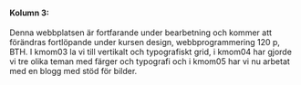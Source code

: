 #### Kolumn 3:

Denna webbplatsen är fortfarande under bearbetning och kommer att förändras fortlöpande under kursen design, webbprogrammering 120 p, BTH. I kmom03 la vi till vertikalt och typografiskt grid, i kmom04 har gjorde vi tre olika teman med färger och typografi och i kmom05 har vi nu arbetat med en blogg med stöd för bilder.
